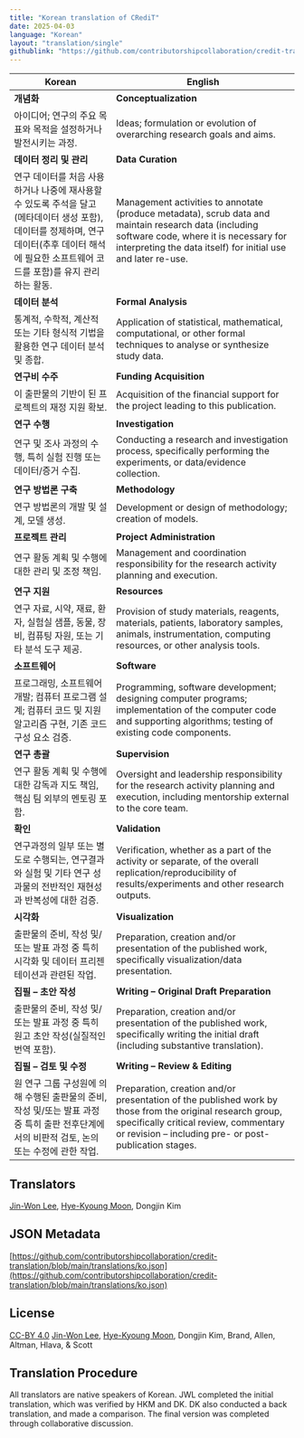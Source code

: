 ```yaml
---
title: "Korean translation of CRediT"
date: 2025-04-03
language: "Korean"
layout: "translation/single"
githublink: "https://github.com/contributorshipcollaboration/credit-translation/blob/main/translations/ko.json"
---
```


| Korean | English |
| --- | --- |
| **개념화** | **Conceptualization** |
| 아이디어; 연구의 주요 목표와 목적을 설정하거나 발전시키는 과정. | Ideas; formulation or evolution of overarching research goals and aims. |
| **데이터 정리 및 관리** | **Data Curation** |
| 연구 데이터를 처음 사용하거나 나중에 재사용할 수 있도록 주석을 달고(메타데이터 생성 포함), 데이터를 정제하며, 연구 데이터(추후 데이터 해석에 필요한 소프트웨어 코드를 포함)를 유지 관리하는 활동. | Management activities to annotate (produce metadata), scrub data and maintain research data (including software code, where it is necessary for interpreting the data itself) for initial use and later re-use. |
| **데이터 분석** | **Formal Analysis** |
| 통계적, 수학적, 계산적 또는 기타 형식적 기법을 활용한 연구 데이터 분석 및 종합. | Application of statistical, mathematical, computational, or other formal techniques to analyse or synthesize study data. |
| **연구비 수주** | **Funding Acquisition** |
| 이 출판물의 기반이 된 프로젝트의 재정 지원 확보. | Acquisition of the financial support for the project leading to this publication. |
| **연구 수행** | **Investigation** |
| 연구 및 조사 과정의 수행, 특히 실험 진행 또는 데이터/증거 수집. | Conducting a research and investigation process, specifically performing the experiments, or data/evidence collection. |
| **연구 방법론 구축** | **Methodology** |
| 연구 방법론의 개발 및 설계, 모델 생성. | Development or design of methodology; creation of models. |
| **프로젝트 관리** | **Project Administration** |
| 연구 활동 계획 및 수행에 대한 관리 및 조정 책임. | Management and coordination responsibility for the research activity planning and execution. |
| **연구 지원** | **Resources** |
| 연구 자료, 시약, 재료, 환자, 실험실 샘플, 동물, 장비, 컴퓨팅 자원, 또는 기타 분석 도구 제공. | Provision of study materials, reagents, materials, patients, laboratory samples, animals, instrumentation, computing resources, or other analysis tools. |
| **소프트웨어** | **Software** |
| 프로그래밍, 소프트웨어 개발; 컴퓨터 프로그램 설계; 컴퓨터 코드 및 지원 알고리즘 구현, 기존 코드 구성 요소 검증. | Programming, software development; designing computer programs; implementation of the computer code and supporting algorithms; testing of existing code components. |
| **연구 총괄** | **Supervision** |
| 연구 활동 계획 및 수행에 대한 감독과 지도 책임, 핵심 팀 외부의 멘토링 포함. | Oversight and leadership responsibility for the research activity planning and execution, including mentorship external to the core team. |
| **확인** | **Validation** |
| 연구과정의 일부 또는 별도로 수행되는, 연구결과와 실험 및 기타 연구 성과물의 전반적인 재현성과 반복성에 대한 검증. | Verification, whether as a part of the activity or separate, of the overall replication/reproducibility of results/experiments and other research outputs. |
| **시각화** | **Visualization** |
| 출판물의 준비, 작성 및/또는 발표 과정 중 특히 시각화 및 데이터 프리젠테이션과 관련된 작업. | Preparation, creation and/or presentation of the published work, specifically visualization/data presentation. |
| **집필 – 초안 작성** | **Writing – Original Draft Preparation** |
| 출판물의 준비, 작성 및/또는 발표 과정 중 특히 원고 초안 작성(실질적인 번역 포함). | Preparation, creation and/or presentation of the published work, specifically writing the initial draft (including substantive translation). |
| **집필 – 검토 및 수정** | **Writing – Review & Editing** |
| 원 연구 그룹 구성원에 의해 수행된 출판물의 준비, 작성 및/또는 발표 과정 중 특히 출판 전후단계에서의 비판적 검토, 논의 또는 수정에 관한 작업. | Preparation, creation and/or presentation of the published work by those from the original research group, specifically critical review, commentary or revision – including pre- or post-publication stages. |

## Translators

[Jin-Won  Lee](https://orcid.org/0000-0001-6643-8863), [Hye-Kyoung  Moon](https://orcid.org/0000-0001-5260-4154), Dongjin  Kim

## JSON Metadata

[https://github.com/contributorshipcollaboration/credit-translation/blob/main/translations/ko.json](https://github.com/contributorshipcollaboration/credit-translation/blob/main/translations/ko.json)

## License

[CC-BY 4.0](https://creativecommons.org/licenses/by/4.0/) [Jin-Won  Lee](https://orcid.org/0000-0001-6643-8863), [Hye-Kyoung  Moon](https://orcid.org/0000-0001-5260-4154), Dongjin  Kim, Brand, Allen, Altman, Hlava, & Scott

## Translation Procedure

All translators are native speakers of Korean. JWL completed the initial translation, which was verified by HKM and DK. DK also conducted a back translation, and made a comparison. The final version was completed through collaborative discussion.